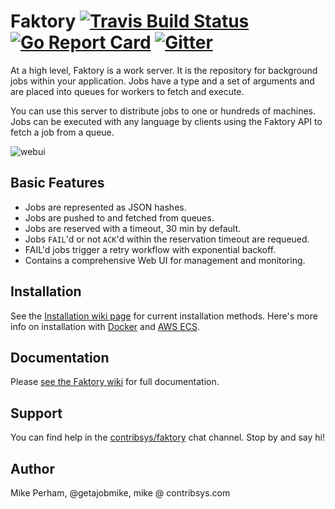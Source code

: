 # Faktory [![Travis Build Status](https://travis-ci.org/contribsys/faktory.svg?branch=master)](https://travis-ci.org/contribsys/faktory?branch=master) [![Go Report Card](https://goreportcard.com/badge/github.com/contribsys/faktory)](https://goreportcard.com/report/github.com/contribsys/faktory) [![Gitter](https://badges.gitter.im/contribsys/facktory.svg)](https://gitter.im/contribsys/faktory)

At a high level, Faktory is a work server.  It is the repository for
background jobs within your application. Jobs have a type and a set of
arguments and are placed into queues for workers to fetch and execute.

You can use this server to distribute jobs to one or hundreds of
machines. Jobs can be executed with any language by clients using
the Faktory API to fetch a job from a queue.

![webui](https://raw.githubusercontent.com/contribsys/faktory/master/docs/webui.png)

## Basic Features

- Jobs are represented as JSON hashes.
- Jobs are pushed to and fetched from queues.
- Jobs are reserved with a timeout, 30 min by default.
- Jobs `FAIL`'d or not `ACK`'d within the reservation timeout are requeued.
- FAIL'd jobs trigger a retry workflow with exponential backoff.
- Contains a comprehensive Web UI for management and monitoring.

## Installation

See the [Installation wiki page](https://github.com/contribsys/faktory/wiki/Installation) for current installation methods.
Here's more info on installation with [Docker](https://github.com/contribsys/faktory/wiki/Docker) and [AWS ECS](https://github.com/contribsys/faktory/wiki/AWS-ECS).

## Documentation

Please [see the Faktory wiki](https://github.com/contribsys/faktory/wiki) for full documentation.

## Support

You can find help in the [contribsys/faktory](https://gitter.im/contribsys/faktory) chat channel. Stop by and say hi!

## Author

Mike Perham, @getajobmike, mike @ contribsys.com
